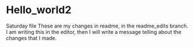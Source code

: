 # Hello_world2
Saturday file
These are my changes in readme, in the readme_edits branch.  I am writing this in the editor, then I will write a message telling about the changes that I made.
